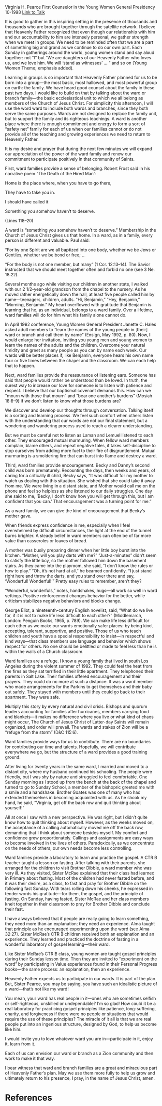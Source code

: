Virginia H. Pearce
First Counselor in the Young Women General Presidency
10-1993
[Link to Talk](https://www.churchofjesuschrist.org/study/general-conference/1993/10/ward-and-branch-families-part-of-heavenly-fathers-plan-for-us?lang=eng)

It is good to gather in this inspiring setting in the presence of thousands and thousands who are brought together through the satellite network. I believe that Heavenly Father recognized that even though our relationship with him and our accountability to him are intensely personal, we gather strength when we meet in groups. We need to be reminded often that we are a part of something big and grand as we continue to do our own part. Each Sunday in gatherings around the world, young women stand and say aloud together: not “I” but “We are daughters of our Heavenly Father who loves us, and we love him. We will ‘stand as witnesses’ … ” and so on (Young Women Theme; emphasis added).

Learning in groups is so important that Heavenly Father planned for us to be born into a group—the most basic, most hallowed, and most powerful group on earth: the family. We have heard good counsel about the family in these past two days. I would like to build on that by talking about the ward or branch family—the basic ecclesiastical unit to which we all belong as members of the Church of Jesus Christ. For simplicity this afternoon, I will use the word ward to include both wards and branches, since they both serve the same purposes. Wards are not designed to replace the family unit, but to support the family and its righteous teachings. A ward is another place where there is enough commitment and energy to form a sort of “safety net” family for each of us when our families cannot or do not provide all of the teaching and growing experiences we need to return to Heavenly Father.

It is my desire and prayer that during the next few minutes we will expand our appreciation of the power of the ward family and renew our commitment to participate positively in that community of Saints.

First, ward families provide a sense of belonging. Robert Frost said in his narrative poem “The Death of the Hired Man”:





Home is the place where, when you have to go there,

They have to take you in.

I should have called it

Something you somehow haven’t to deserve.





(Lines 118–20)





A ward is “something you somehow haven’t to deserve.” Membership in the Church of Jesus Christ gives us that home. In a ward, as in a family, every person is different and valuable. Paul said:

“For by one Spirit are we all baptized into one body, whether we be Jews or Gentiles, whether we be bond or free; …

“For the body is not one member, but many” (1 Cor. 12:13–14). The Savior instructed that we should meet together often and forbid no one (see 3 Ne. 18:22).

Several months ago while visiting our children in another state, I walked with our 2 1/2-year-old grandson from the chapel to the nursery. As he moved rather energetically down the hall, at least five people called him by name—teenagers, children, adults. “Hi, Benjamin,” “Hey, Benjamin,” “Morning, Benjamin.” My heart overflowed with gratitude that Benjamin is learning that he, as an individual, belongs to a ward family. Over a lifetime, ward families will do for him what his family alone cannot do.

In April 1992 conference, Young Women General President Janette C. Hales asked adult members to “learn the names of the young people in [their] ward or branch and call them by name” (Ensign, May 1992, p. 80). Now, I would enlarge her invitation, inviting you young men and young women to learn the names of the adults and the children. Overcome your natural timidity and greet as many people as you can by name each week. Our wards will be better places if, like Benjamin, everyone hears his own name four or five times between the chapel and the classroom. We can each help that to happen.

Next, ward families provide the reassurance of listening ears. Someone has said that people would rather be understood than be loved. In truth, the surest way to increase our love for someone is to listen with patience and respect. I believe that our baptismal covenant demands this. How can we “mourn with those that mourn” and “bear one another’s burdens” (Mosiah 18:8–9) if we don’t listen to know what those burdens are?

We discover and develop our thoughts through conversation. Talking itself is a sorting and learning process. We feel such comfort when others listen with the understanding that our words are not our final statement, but a wondering and wandering process used to reach a clearer understanding.

But we must be careful not to listen as Laman and Lemuel listened to each other. They encouraged mutual murmuring. When fellow ward members complain, blame others, and repeat negative tales, it takes self-discipline to stop ourselves from adding more fuel to their fire of disgruntlement. Mutual murmuring is a smoldering fire that can burst into flame and destroy a ward.

Third, ward families provide encouragement. Becky and Danny’s second child was born prematurely. Recounting the days, then weeks and years, of caring for a critically ill child, Becky says, “It was difficult for my mother to watch us dealing with this situation. She wished that she could take it away from me. We were living in a distant state, and Mother would call me on the phone and feel so helpless as she listened to our daily struggles. One day she said to me, ‘Becky, I don’t know how you will get through this, but I am confident that you can.’ That encouragement was a turning point for me.”

As a ward family, we can give the kind of encouragement that Becky’s mother gave.

When friends express confidence in me, especially when I feel overwhelmed by difficult circumstances, the light at the end of the tunnel burns brighter. A steady belief in ward members can often be of far more value than casseroles or loaves of bread.

A mother was busily preparing dinner when her little boy burst into the kitchen. “Mother, will you play darts with me?” “Just-a-minutes” didn’t seem to satisfy the little boy, so the mother followed him down the basement stairs. As they came into the playroom, she said, “I don’t know the rules or how to play.” “Oh, it’s not hard at all,” he beamed confidently. “I just stand right here and throw the darts, and you stand over there and say, ‘Wonderful! Wonderful!’” Pretty easy rules to remember, aren’t they?

“Wonderful, wonderfuls,” notes, handshakes, hugs—all work so well in ward settings. Positive reinforcement changes behavior for the better, while criticism stabilizes negative behaviors and blocks change.

George Eliot, a nineteenth-century English novelist, said, “What do we live for, if it is not to make life less difficult to each other?” (Middlemarch, London: Penguin Books, 1965, p. 789). We can make life less difficult for each other as we make our wards emotionally safer places: by being kind, accepting, tolerant, supportive, and positive. Those of us who teach children and youth have a special responsibility to insist—in respectful and kind ways—that class members use language and behavior which shows respect for others. No one should be belittled or made to feel less than he is within the walls of a Church classroom.

Ward families are a refuge. I know a young family that lived in south Los Angeles during the violent summer of 1992. They could feel the heat from the fires as they sat terrified in their little apartment. They telephoned their parents in Salt Lake. Their families offered encouragement and their prayers. They could do no more at such a distance. It was a ward member who made arrangements for the Parkins to get themselves and their baby out safely. They stayed with members until they could go back to their apartment. They were safe.

Multiply this story by every natural and civil crisis. Bishops and quorum leaders accounting for families after hurricanes, members carrying food and blankets—it makes no difference where you live or what kind of chaos might occur, The Church of Jesus Christ of Latter-day Saints will remain organized, and order will prevail. The wards and stakes of Zion will be a “refuge from the storm” (D&C 115:6).

Ward families provide ways for us to contribute. There are no boundaries for contributing our time and talents. Hopefully, we will contribute everywhere we go, but the structure of a ward provides a good training ground.

After living for twenty years in the same ward, I married and moved to a distant city, where my husband continued his schooling. The people were friendly, but I was shy by nature and struggled to feel comfortable. One Sunday morning as I stood up from the bench at the back of the chapel and turned to go to Sunday School, a member of the bishopric greeted me with a smile and a handshake. Brother Goates was one of many who had extended themselves in becoming acquainted with us. As he shook my hand, he said, “Virginia, get off the back row and quit thinking about yourself!”

All at once I saw with a new perspective. He was right, but I didn’t quite know how to quit thinking about myself. However, as the weeks moved on, the acceptance of a calling automatically moved me off the back row, demanding that I think about someone besides myself. My comfort and confidence grew proportionately. Callings and assignments are easy ways to become involved in the lives of others. Paradoxically, as we concentrate on the needs of others, our own needs become less controlling.

Ward families provide a laboratory to learn and practice the gospel. A CTR B teacher taught a lesson on fasting. After talking with their parents, she arranged for the children to visit Brother Dibble, a ward member who was very ill. As they visited, Sister McRae explained that their class had learned in Primary about fasting. Most of the children had never fasted before, and it was their desire, as a class, to fast and pray for Brother Dibble on the following fast Sunday. With tears rolling down his cheeks, he expressed in tender words his gratitude—for them, the gospel, and the principle of fasting. On Sunday, having fasted, Sister McRae and her class members knelt together in their classroom to pray for Brother Dibble and conclude their fast.

I have always believed that if people are really going to learn something, they need more than an explanation; they need an experience. Alma taught that principle as he encouraged experimenting upon the word (see Alma 32:27). Sister McRae’s CTR B children received both an explanation and an experience. They learned and practiced the doctrine of fasting in a wonderful laboratory of gospel learning—their ward.

Like Sister McRae’s CTR B class, young women are taught gospel principles during their Sunday lesson time. Then they are invited to “experiment on the word” by participating in Value experiences found in their Personal Progress books—the same process: an explanation, then an experience.

Heavenly Father expects us to participate in our wards. It is part of the plan. But, Sister Pearce, you may be saying, you have such an idealistic picture of a ward—that’s not like my ward!

You mean, your ward has real people in it—ones who are sometimes selfish or self-righteous, unskilled or undependable? I’m so glad! How could it be a real laboratory for practicing gospel principles like patience, long-suffering, charity, and forgiveness if there were no people or situations that would require the use of these principles? The miracle of it all is that we are real people put into an ingenious structure, designed by God, to help us become like him.

I would invite you to love whatever ward you are in—participate in it, enjoy it, learn from it.

Each of us can envision our ward or branch as a Zion community and then work to make it that way.

I bear witness that ward and branch families are a great and miraculous part of Heavenly Father’s plan. May we use them more fully to help us grow and ultimately return to his presence, I pray, in the name of Jesus Christ, amen.

# References
